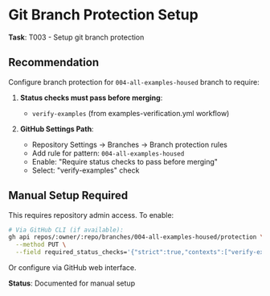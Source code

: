 # Git Branch Protection Setup

**Task**: T003 - Setup git branch protection

## Recommendation

Configure branch protection for `004-all-examples-housed` branch to require:

1. **Status checks must pass before merging**:
   - `verify-examples` (from examples-verification.yml workflow)

2. **GitHub Settings Path**:
   - Repository Settings → Branches → Branch protection rules
   - Add rule for pattern: `004-all-examples-housed`
   - Enable: "Require status checks to pass before merging"
   - Select: "verify-examples" check

## Manual Setup Required

This requires repository admin access. To enable:

```bash
# Via GitHub CLI (if available):
gh api repos/:owner/:repo/branches/004-all-examples-housed/protection \
  --method PUT \
  --field required_status_checks='{"strict":true,"contexts":["verify-examples"]}'
```

Or configure via GitHub web interface.

**Status**: Documented for manual setup
